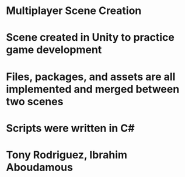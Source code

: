 # Multiplayer Scene Creation
# Scene created in Unity to practice game development
# Files, packages, and assets are all implemented and merged between two scenes
# Scripts were written in C#
# Tony Rodriguez, Ibrahim Aboudamous
